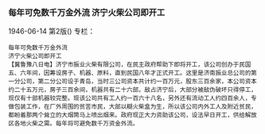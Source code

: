 ### 每年可免数千万金外流  济宁火柴公司即开工

1946-06-14
第2版()
专栏：

    每年可免数千万金外流
    济宁火柴公司即开工
    【冀鲁豫八日电】济宁市振业火柴有限公司，在民主政府帮助下即将开工，该公司创办于民国五、六年间，因筹设房子、机器、原料，直到民国八年才正式开工。这里是济南振业总公司的第一分公司，第二分公司设于青岛，当时三公司资本共计约一百万元，股东三百余家，本公司资本约二十五万元，房子三百余间，机器共有二十六部，敌占济宁后，大部分被敌伪破坏只得停工，现仅有十部机器较完整。现该公司共有工人约一百六十八名，另外还有流动工人约四百余人，专做包装工作，在厂外周围的贫苦市民，大部以糊火柴盒为生，所以该公司内外工人及附近贫民，都盼着那两个耸立的大烟筒马上喷出烟来。政府现正大力资助该公司，设法早日开工，供给解放区各地火柴之需。每年将可避免数千万资金外流。
